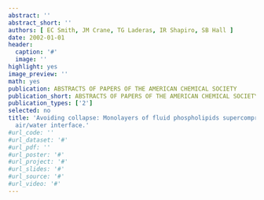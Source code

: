 ```yaml
---
abstract: ''
abstract_short: ''
authors: [ EC Smith, JM Crane, TG Laderas, IR Shapiro, SB Hall ]
date: 2002-01-01
header:
  caption: '#'
  image: ''
highlight: yes
image_preview: ''
math: yes
publication: ABSTRACTS OF PAPERS OF THE AMERICAN CHEMICAL SOCIETY
publication_short: ABSTRACTS OF PAPERS OF THE AMERICAN CHEMICAL SOCIETY
publication_types: ['2']
selected: no
title: 'Avoiding collapse: Monolayers of fluid phospholipids supercompressed at the
  air/water interface.'
#url_code: ''
#url_dataset: '#'
#url_pdf: ''
#url_poster: '#'
#url_project: '#'
#url_slides: '#'
#url_source: '#'
#url_video: '#'
---
```


